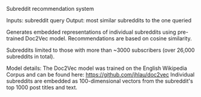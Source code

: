 Subreddit recommendation system

Inputs: subreddit query
Output: most similar subreddits to the one queried

Generates embedded representations of individual subreddits using pre-trained Doc2Vec model.
Recommendations are based on cosine similarity.

Subreddits limited to those with more than ~3000 subscribers (over 26,000 subreddits in total).

Model details:
The Doc2Vec model was trained on the English Wikipedia Corpus and can be found here: https://github.com/jhlau/doc2vec
Individual subreddits are embedded as 100-dimensional vectors from the subreddit's top 1000 post titles and text.
